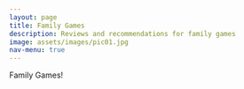 ```yaml
---
layout: page
title: Family Games
description: Reviews and recommendations for family games
image: assets/images/pic01.jpg
nav-menu: true
---
```


Family Games!